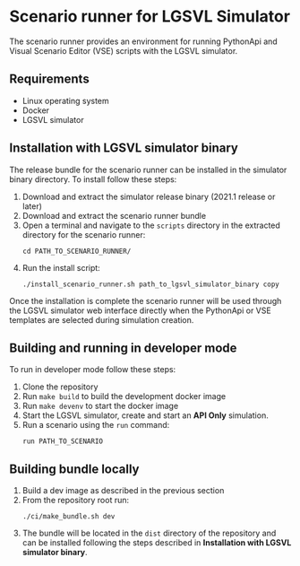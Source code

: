 # Scenario runner for LGSVL Simulator

The scenario runner provides an environment for running PythonApi and Visual Scenario Editor (VSE) scripts with the LGSVL simulator.

## Requirements
- Linux operating system
- Docker
- LGSVL simulator

## Installation with LGSVL simulator binary

The release bundle for the scenario runner can be installed in the simulator binary directory.
To install follow these steps:

1. Download and extract the simulator release binary (2021.1 release or later)
2. Download and extract the scenario runner bundle
3. Open a terminal and navigate to the `scripts` directory in the extracted directory for the scenario runner:
    ```
    cd PATH_TO_SCENARIO_RUNNER/
    ```
4. Run the install script:
    ```
    ./install_scenario_runner.sh path_to_lgsvl_simulator_binary copy
    ```

Once the installation is complete the scenario runner will be used through the LGSVL simulator web interface directly when the PythonApi or VSE templates are selected during simulation creation.


## Building and running in developer mode
To run in developer mode follow these steps:
1. Clone the repository
2. Run `make build` to build the development docker image
3. Run `make devenv` to start the docker image
4. Start the LGSVL simulator, create and start an **API Only** simulation.
5. Run a scenario using the `run` command:
    ```
    run PATH_TO_SCENARIO
    ```


## Building bundle locally

1. Build a dev image as described in the previous section
2. From the repository root run:
    ```
    ./ci/make_bundle.sh dev
    ```
3. The bundle will be located in the `dist` directory of the repository and can be installed following the steps described in **Installation with LGSVL simulator binary**.